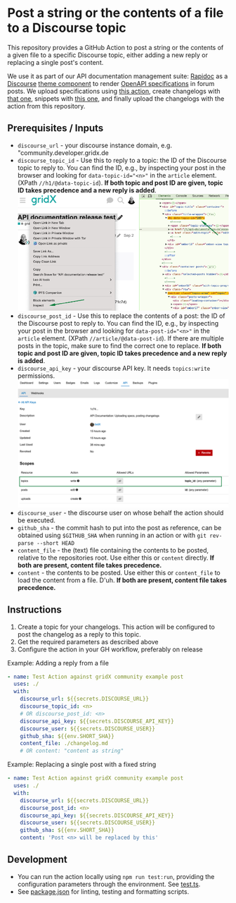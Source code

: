 # Post a string or the contents of a file to a Discourse topic

This repository provides a GitHub Action to post a string or the contents of a
given file to a specific Discourse topic, either adding a new reply or replacing
a single post's content.

We use it as part of our API documentation management suite:
[Rapidoc](https://rapidocweb.com/) as a [Discourse](https://discourse.org/)
[theme component](https://github.com/wwerner/discourse-rapidoc-theme-component)
to render [OpenAPI specifications](https://swagger.io/specification/) in forum
posts. We upload specifications using
[this action](https://github.com/grid-x/api-spec-to-discourse-action), create
changelogs with [that one](https://github.com/alexeytokar), snippets with
[this one](https://github.com/grid-x/api-spec-snippets-generator-action), and
finally upload the changelogs with the action from this repository.

## Prerequisites / Inputs

- `discourse_url` - your discourse instance domain, e.g.
  "community.developer.gridx.de
- `discourse_topic_id` - Use this to reply to a topic: the ID of the Discourse
  topic to reply to. You can find the ID, e.g., by inspecting your post in the
  browser and looking for `data-topic-id="<n>"` in the `article` element. (XPath
  `//h1/@data-topic-id`). **If both topic and post ID are given, topic ID takes
  precedence and a new reply is added**. ![Discourse Topic ID](doc-topic-id.png)
- `discourse_post_id` - Use this to replace the contents of a post: the ID of
  the Discourse post to reply to. You can find the ID, e.g., by inspecting your
  post in the browser and looking for `data-post-id="<n>"` in the `article`
  element. (XPath `//article/@data-post-id`). If there are multiple posts in the
  topic, make sure to find the correct one to replace. **If both topic and post
  ID are given, topic ID takes precedence and a new reply is added**.
- `discourse_api_key` - your discourse API key. It needs `topics:write`
  permissions. ![Discourse API Key](doc-discourse-api-key.png)
- `discourse_user` - the discourse user on whose behalf the action should be
  executed.
- `github_sha` - the commit hash to put into the post as reference, can be
  obtained using `$GITHUB_SHA` when running in an action or with
  `git rev-parse --short HEAD`
- `content_file` - the (text) file containing the contents to be posted,
  relative to the repositories root. Use either this or `content` directly. **If
  both are present, content file takes precedence.**
- `content` - the contents to be posted. Use either this or `content_file` to
  load the content from a file. D'uh. **If both are present, content file takes
  precedence.**

## Instructions

1. Create a topic for your changelogs. This action will be configured to post
   the changelog as a reply to this topic.
1. Get the required parameters as described above
1. Configure the action in your GH workflow, preferably on release

Example: Adding a reply from a file

```yaml
- name: Test Action against gridX community example post
  uses: ./
  with:
    discourse_url: ${{secrets.DISCOURSE_URL}}
    discourse_topic_id: <n>
    # OR discourse_post_id: <n>
    discourse_api_key: ${{secrets.DISCOURSE_API_KEY}}
    discourse_user: ${{secrets.DISCOURSE_USER}}
    github_sha: ${{env.SHORT_SHA}}
    content_file: ./changelog.md
    # OR content: "content as string"
```

Example: Replacing a single post with a fixed string

```yaml
- name: Test Action against gridX community example post
  uses: ./
  with:
    discourse_url: ${{secrets.DISCOURSE_URL}}
    discourse_post_id: <n>
    discourse_api_key: ${{secrets.DISCOURSE_API_KEY}}
    discourse_user: ${{secrets.DISCOURSE_USER}}
    github_sha: ${{env.SHORT_SHA}}
    content: 'Post <n> will be replaced by this'
```

## Development

- You can run the action locally using `npm run test:run`, providing the
  configuration parameters through the environment. See
  [test.ts](./src/test.ts).
- See [package.json](./package.json) for linting, testing and formatting
  scripts.

